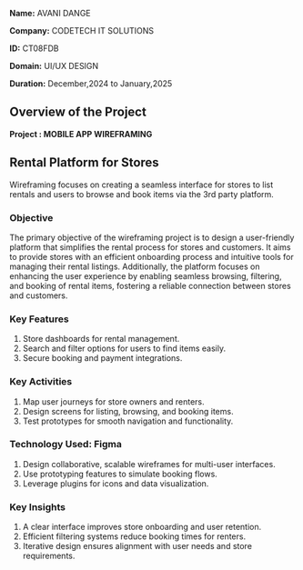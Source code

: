 **Name:** AVANI DANGE

**Company:** CODETECH IT SOLUTIONS

**ID:**  CT08FDB

**Domain:** UI/UX DESIGN

**Duration:** December,2024 to January,2025

## Overview of the Project
**Project : MOBILE APP WIREFRAMING**

## Rental Platform for Stores
Wireframing focuses on creating a seamless interface for stores to list rentals and users to browse and book items via the 3rd party platform.
### Objective

The primary objective of the wireframing project is to design a user-friendly platform that simplifies the rental process for stores and customers. It aims to provide stores with an efficient onboarding process and intuitive tools for managing their rental listings. Additionally, the platform focuses on enhancing the user experience by enabling seamless browsing, filtering, and booking of rental items, fostering a reliable connection between stores and customers.

### Key Features  
1. Store dashboards for rental management.  
2. Search and filter options for users to find items easily.  
3. Secure booking and payment integrations.  

### Key Activities  
1. Map user journeys for store owners and renters.  
2. Design screens for listing, browsing, and booking items.  
3. Test prototypes for smooth navigation and functionality.  

### Technology Used: Figma  
1. Design collaborative, scalable wireframes for multi-user interfaces.  
2. Use prototyping features to simulate booking flows.  
3. Leverage plugins for icons and data visualization.  

### Key Insights  
1. A clear interface improves store onboarding and user retention.  
2. Efficient filtering systems reduce booking times for renters.  
3. Iterative design ensures alignment with user needs and store requirements.  


